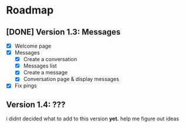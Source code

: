 # Roadmap
## [DONE] Version 1.3: Messages
- [x] Welcome page
- [x] Messages
    - [x] Create a conversation
    - [x] Messages list
    - [x] Create a message
    - [x] Conversation page & display messages
- [x] Fix pings

## Version 1.4: ???
i didnt decided what to add to this version **yet.** help me figure out ideas
